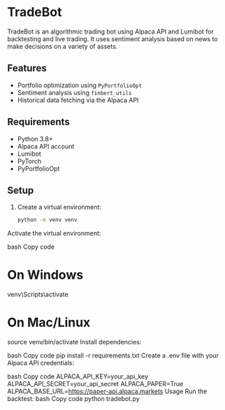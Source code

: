 # TradeBot

TradeBot is an algorithmic trading bot using Alpaca API and Lumibot for backtesting and live trading. It uses sentiment analysis based on news to make decisions on a variety of assets.

## Features
- Portfolio optimization using `PyPortfolioOpt`
- Sentiment analysis using `finbert_utils`
- Historical data fetching via the Alpaca API

## Requirements
- Python 3.8+
- Alpaca API account
- Lumibot
- PyTorch
- PyPortfolioOpt

## Setup

1. Create a virtual environment:
   ```bash
   python -m venv venv
Activate the virtual environment:

bash
Copy code
# On Windows
venv\Scripts\activate

# On Mac/Linux
source venv/bin/activate
Install dependencies:

bash
Copy code
pip install -r requirements.txt
Create a .env file with your Alpaca API credentials:

bash
Copy code
ALPACA_API_KEY=your_api_key
ALPACA_API_SECRET=your_api_secret
ALPACA_PAPER=True
ALPACA_BASE_URL=https://paper-api.alpaca.markets
Usage
Run the backtest:
bash
Copy code
python tradebot.py